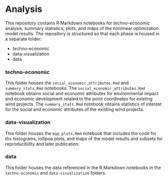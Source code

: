 # Analysis
This repository contains R Markdown notebooks for techno-economic analysis, summary statistics, plots, and maps of the nonlinear optimization model results. The repository is structured so that each phase is housed in a separate folder:
- techno-economic
- data-visualization
- data

### techno-economic
This folder houses the `social_economic_attributes.Rmd` and `summary_stats.Rmd` notebooks. The `social_economic_attributes.Rmd` notebook obtains social and economic attributes for environmental impact and economic development related to the point coordinates for existing wind projects. The `summary_stats.Rmd` notebook obtains statistics of interest for the social and economic attributes of the existing wind projects.

### data-visualization
This folder houses the `map_plots.Rmd` notebook that includes the code for ths histograms, lollipop plots, and maps of the model results and subsets for reproducibility and later publication.

### data
This folder houses the data referenced in the R Markdown notebooks in the `techno-economic` and `data-visualization` folders.
